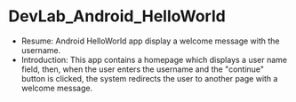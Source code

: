 # DevLab_Android_HelloWorld
- Resume: Android HelloWorld app display a welcome message with the username.
- Introduction: This app contains a homepage which displays a user name field, then, when the user enters the username and the "continue" button is clicked, the system redirects the user to another page with a welcome message.
